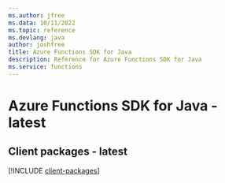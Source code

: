 ```yaml
---
ms.author: jfree
ms.data: 10/11/2022
ms.topic: reference
ms.devlang: java
author: joshfree
title: Azure Functions SDK for Java
description: Reference for Azure Functions SDK for Java
ms.service: functions
---
```

# Azure Functions SDK for Java - latest

## Client packages - latest
[!INCLUDE [client-packages](functions-client-index.md)]